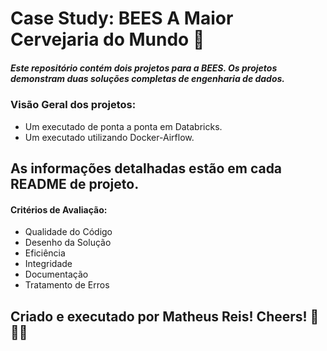 # Case Study: BEES A Maior Cervejaria do Mundo 🍻

##### Este repositório contém dois projetos para a BEES. Os projetos demonstram duas soluções completas de engenharia de dados.

### Visão Geral dos projetos:

- Um executado de ponta a ponta em Databricks.
- Um executado utilizando Docker-Airflow.

## As informações detalhadas estão em cada README de projeto.

#### Critérios de Avaliação:
- Qualidade do Código
- Desenho da Solução
- Eficiência
- Integridade
- Documentação
- Tratamento de Erros

## Criado e executado por Matheus Reis! Cheers! 🍻🍻🍻
